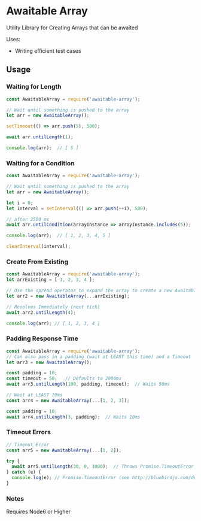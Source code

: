 # Awaitable Array
Utility Library for Creating Arrays that can be awaited

Uses:
* Writing efficient test cases

## Usage


### Waiting for Length
```javascript
const AwaitableArray = require('awaitable-array');

// Wait until something is pushed to the array
let arr = new AwaitableArray();

setTimeout(() => arr.push(5), 500);

await arr.untilLength(1);

console.log(arr);  // [ 5 ]
```

### Waiting for a Condition
```javascript
const AwaitableArray = require('awaitable-array');

// Wait until something is pushed to the array
let arr = new AwaitableArray();

let i = 0;
let interval = setInterval(() => arr.push(++i), 500);

// after 2500 ms
await arr.untilCondition(arrayInstance => arrayInstance.includes(5));

console.log(arr);  // [ 1, 2, 3, 4, 5 ]

clearInterval(interval);
```

### Create From Existing
```javascript
const AwaitableArray = require('awaitable-array');
let arrExisting = [ 1, 2, 3, 4 ];

// Use the spread operator to expand the array to create a new AwaitableArray
let arr2 = new AwaitableArray(...arrExisting);

// Resolves Immediately (next tick)
await arr2.untilLength(4);

console.log(arr); // [ 1, 2, 3, 4 ]
```

### Padding Response Time
```javascript
const AwaitableArray = require('awaitable-array');
// Can also pass in a padding (wait at LEAST this time) and a Timeout
let arr3 = new AwaitableArray();

const padding = 10;
const timeout = 50;   // Defaults to 2000ms
await arr3.untilLength(100, padding, timeout);  // Waits 50ms

// Wait at LEAST 10ms
const arr4 = new AwaitableArray(...[1, 2, 3]);

const padding = 10;
await arr4.untilLength(3, padding);  // Waits 10ms
```

### Timeout Errors
```javascript
// Timeout Error
const arr5 = new AwaitableArray(...[1, 2]);

try {
  await arr5.untilLength(30, 0, 1000);  // Throws Promise.TimeoutError after 1 second
} catch (e) {
  console.log(e); // Promise.TimeoutError (see http://bluebirdjs.com/docs/api/timeout.html)
}
```

### Notes
Requires Node6 or Higher

